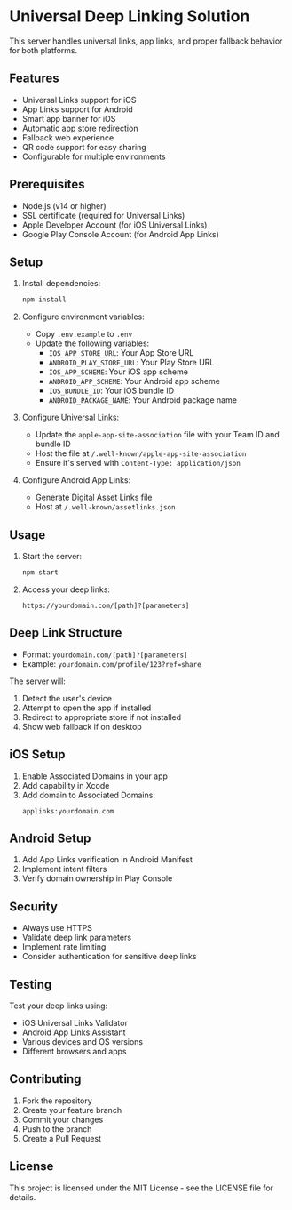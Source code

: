 # Universal Deep Linking Solution

This server handles universal links, app links, and proper fallback behavior for both platforms.

## Features

- Universal Links support for iOS
- App Links support for Android
- Smart app banner for iOS
- Automatic app store redirection
- Fallback web experience
- QR code support for easy sharing
- Configurable for multiple environments

## Prerequisites

- Node.js (v14 or higher)
- SSL certificate (required for Universal Links)
- Apple Developer Account (for iOS Universal Links)
- Google Play Console Account (for Android App Links)

## Setup

1. Install dependencies:

   ```bash
   npm install
   ```

2. Configure environment variables:

   - Copy `.env.example` to `.env`
   - Update the following variables:
     - `IOS_APP_STORE_URL`: Your App Store URL
     - `ANDROID_PLAY_STORE_URL`: Your Play Store URL
     - `IOS_APP_SCHEME`: Your iOS app scheme
     - `ANDROID_APP_SCHEME`: Your Android app scheme
     - `IOS_BUNDLE_ID`: Your iOS bundle ID
     - `ANDROID_PACKAGE_NAME`: Your Android package name

3. Configure Universal Links:

   - Update the `apple-app-site-association` file with your Team ID and bundle ID
   - Host the file at `/.well-known/apple-app-site-association`
   - Ensure it's served with `Content-Type: application/json`

4. Configure Android App Links:
   - Generate Digital Asset Links file
   - Host at `/.well-known/assetlinks.json`

## Usage

1. Start the server:

   ```bash
   npm start
   ```

2. Access your deep links:
   ```
   https://yourdomain.com/[path]?[parameters]
   ```

## Deep Link Structure

- Format: `yourdomain.com/[path]?[parameters]`
- Example: `yourdomain.com/profile/123?ref=share`

The server will:

1. Detect the user's device
2. Attempt to open the app if installed
3. Redirect to appropriate store if not installed
4. Show web fallback if on desktop

## iOS Setup

1. Enable Associated Domains in your app
2. Add capability in Xcode
3. Add domain to Associated Domains:
   ```
   applinks:yourdomain.com
   ```

## Android Setup

1. Add App Links verification in Android Manifest
2. Implement intent filters
3. Verify domain ownership in Play Console

## Security

- Always use HTTPS
- Validate deep link parameters
- Implement rate limiting
- Consider authentication for sensitive deep links

## Testing

Test your deep links using:

- iOS Universal Links Validator
- Android App Links Assistant
- Various devices and OS versions
- Different browsers and apps

## Contributing

1. Fork the repository
2. Create your feature branch
3. Commit your changes
4. Push to the branch
5. Create a Pull Request

## License

This project is licensed under the MIT License - see the LICENSE file for details.
